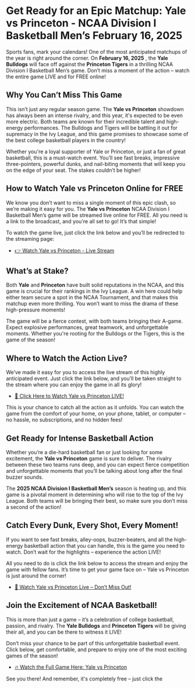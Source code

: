 # Get Ready for an Epic Matchup: Yale vs Princeton - NCAA Division I Basketball Men’s February 16, 2025

Sports fans, mark your calendars! One of the most anticipated matchups of the year is right around the corner. On **February 16, 2025** , the **Yale Bulldogs** will face off against the **Princeton Tigers** in a thrilling NCAA Division I Basketball Men’s game. Don’t miss a moment of the action – watch the entire game LIVE and for FREE online!

## Why You Can’t Miss This Game

This isn’t just any regular season game. The **Yale vs Princeton** showdown has always been an intense rivalry, and this year, it's expected to be even more electric. Both teams are known for their incredible talent and high-energy performances. The Bulldogs and Tigers will be battling it out for supremacy in the Ivy League, and this game promises to showcase some of the best college basketball players in the country!

Whether you're a loyal supporter of Yale or Princeton, or just a fan of great basketball, this is a must-watch event. You’ll see fast breaks, impressive three-pointers, powerful dunks, and nail-biting moments that will keep you on the edge of your seat. The stakes couldn’t be higher!

## How to Watch Yale vs Princeton Online for FREE

We know you don’t want to miss a single moment of this epic clash, so we’re making it easy for you. The **Yale vs Princeton** NCAA Division I Basketball Men’s game will be streamed live online for FREE. All you need is a link to the broadcast, and you're all set to go! It’s that simple!

To watch the game live, just click the link below and you’ll be redirected to the streaming page:

- [👉 Watch Yale vs Princeton - Live Stream](https://tinyurl.com/livestreamfreeo?st=Yale+vs+Princeton&si=ghc)

## What’s at Stake?

Both **Yale** and **Princeton** have built solid reputations in the NCAA, and this game is crucial for their rankings in the Ivy League. A win here could help either team secure a spot in the NCAA Tournament, and that makes this matchup even more thrilling. You won’t want to miss the drama of these high-pressure moments!

The game will be a fierce contest, with both teams bringing their A-game. Expect explosive performances, great teamwork, and unforgettable moments. Whether you're rooting for the Bulldogs or the Tigers, this is the game of the season!

## Where to Watch the Action Live?

We’ve made it easy for you to access the live stream of this highly anticipated event. Just click the link below, and you’ll be taken straight to the stream where you can enjoy the game in all its glory!

- [🚨 Click Here to Watch Yale vs Princeton LIVE!](https://tinyurl.com/livestreamfreeo?st=Yale+vs+Princeton&si=ghc)

This is your chance to catch all the action as it unfolds. You can watch the game from the comfort of your home, on your phone, tablet, or computer – no hassle, no subscriptions, and no hidden fees!

## Get Ready for Intense Basketball Action

Whether you’re a die-hard basketball fan or just looking for some excitement, the **Yale vs Princeton** game is sure to deliver. The rivalry between these two teams runs deep, and you can expect fierce competition and unforgettable moments that you’ll be talking about long after the final buzzer sounds.

The **2025 NCAA Division I Basketball Men’s** season is heating up, and this game is a pivotal moment in determining who will rise to the top of the Ivy League. Both teams will be bringing their best, so make sure you don’t miss a second of the action!

## Catch Every Dunk, Every Shot, Every Moment!

If you want to see fast breaks, alley-oops, buzzer-beaters, and all the high-energy basketball action that you can handle, this is the game you need to watch. Don’t wait for the highlights – experience the action LIVE!

All you need to do is click the link below to access the stream and enjoy the game with fellow fans. It’s time to get your game face on – Yale vs Princeton is just around the corner!

- [🎯 Watch Yale vs Princeton Live – Don’t Miss Out!](https://tinyurl.com/livestreamfreeo?st=Yale+vs+Princeton&si=ghc)

## Join the Excitement of NCAA Basketball!

This is more than just a game – it’s a celebration of college basketball, passion, and rivalry. The **Yale Bulldogs** and **Princeton Tigers** will be giving their all, and you can be there to witness it LIVE!

Don’t miss your chance to be part of this unforgettable basketball event. Click below, get comfortable, and prepare to enjoy one of the most exciting games of the season!

- [🔥 Watch the Full Game Here: Yale vs Princeton](https://tinyurl.com/livestreamfreeo?st=Yale+vs+Princeton&si=ghc)

See you there! And remember, it's completely free – just click the
